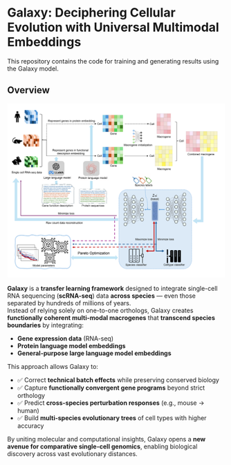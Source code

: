 # **Galaxy: Deciphering Cellular Evolution with Universal Multimodal Embeddings**

This repository contains the code for training and generating results using the Galaxy model.

## **Overview**
![Architecture Diagram](images/model.png)

**Galaxy** is a **transfer learning framework** designed to integrate single-cell RNA sequencing (**scRNA-seq**) data **across species** — even those separated by hundreds of millions of years.  
Instead of relying solely on one-to-one orthologs, Galaxy creates **functionally coherent multi-modal macrogenes** that **transcend species boundaries** by integrating:  

- **Gene expression data** (RNA-seq)  
- **Protein language model embeddings**  
- **General-purpose large language model embeddings**  

This approach allows Galaxy to:  
- ✅ Correct **technical batch effects** while preserving conserved biology  
- ✅ Capture **functionally convergent gene programs** beyond strict orthology  
- ✅ Predict **cross-species perturbation responses** (e.g., mouse → human)  
- ✅ Build **multi-species evolutionary trees** of cell types with higher accuracy  

By uniting molecular and computational insights, Galaxy opens a **new avenue for comparative single-cell genomics**, enabling biological discovery across vast evolutionary distances.  


